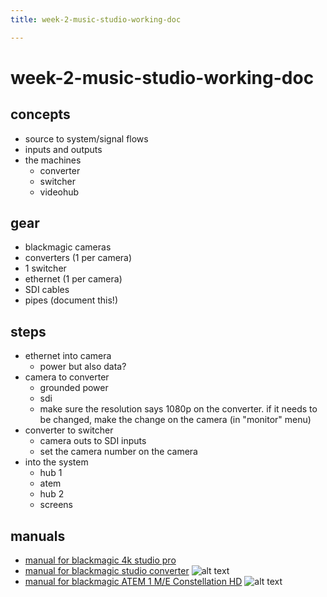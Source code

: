 ```yaml
---
title: week-2-music-studio-working-doc

---
```


# week-2-music-studio-working-doc

## concepts
* source to system/signal flows
* inputs and outputs
* the machines
    * converter
    * switcher
    * videohub

## gear
* blackmagic cameras
* converters (1 per camera)
* 1 switcher
* ethernet (1 per camera)
* SDI cables
* pipes (document this!)

## steps
* ethernet into camera
    * power but also data?
* camera to converter
    * grounded power
    * sdi
    * make sure the resolution says 1080p on the converter. if it needs to be changed, make the change on the camera (in "monitor" menu)
* converter to switcher
    * camera outs to SDI inputs
    * set the camera number on the camera
* into the system
    * hub 1
    * atem
    * hub 2
    * screens


## manuals
* [manual for blackmagic 4k studio pro](https://documents.blackmagicdesign.com/UserManuals/BlackmagicStudioCameraManual.pdf)
* [manual for blackmagic studio converter](https://www.lensrentals.com/product-assets/f3667337-1335-4515-b5d9-c4f8d2a5db3b/StudioMonitor.pdf)
![alt text](https://files.slack.com/files-pri/T0HTW3H0V-F059LHBP05N/screenshot_2023-05-22_at_11.46.05_am.png?pub_secret=813c254bf1)
* [manual for blackmagic ATEM 1 M/E Constellation HD](https://documents.blackmagicdesign.com/UserManuals/ATEM_Constellation_HD_Switchers_Manual.pdf?_v=1658300401000)
![alt text](https://files.slack.com/files-pri/T0HTW3H0V-F058TTJ50N9/screenshot_2023-05-22_at_11.44.47_am.png?pub_secret=34ae0dd976)